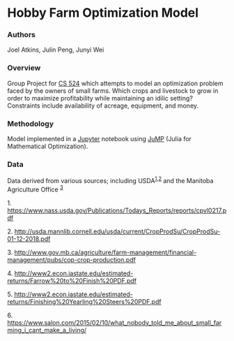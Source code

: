 # Hobby Farm Optimization Model

### Authors

Joel Atkins, Julin Peng, Junyi Wei

### Overview
Group Project for [CS 524] which attempts to model an optimization problem faced by the owners of small farms.  Which crops and livestock to grow in order to maximize profitability while maintaining an idilic setting?  Constraints include availability of acreage, equipment, and money.

### Methodology

Model implemented in a [Jupyter] notebook using [JuMP] (Julia for Mathematical Optimization).

### Data

Data derived from various sources; including USDA<sup>[1](#1),[2](#2)</sup> and the Manitoba Agriculture Office <sup>[3](#3)</sup>

<a name="1"></a>1. https://www.nass.usda.gov/Publications/Todays_Reports/reports/cpvl0217.pdf

<a name="2"></a>2. http://usda.mannlib.cornell.edu/usda/current/CropProdSu/CropProdSu-01-12-2018.pdf

<a name="3"></a>3. http://www.gov.mb.ca/agriculture/farm-management/financial-management/pubs/cop-crop-production.pdf

<a name="4"></a>4. http://www2.econ.iastate.edu/estimated-returns/Farrow%20to%20Finish%20PDF.pdf

<a name="5"></a>5. http://www2.econ.iastate.edu/estimated-returns/Finishing%20Yearling%20Steers%20PDF.pdf

<a name="6"></a>6. https://www.salon.com/2015/02/10/what_nobody_told_me_about_small_farming_i_cant_make_a_living/

   [CS 524]: <https://www.cs.wisc.edu/courses/524>
   [Jupyter]: <http://jupyter.org/>
   [JuMP]: <https://github.com/JuliaOpt/JuMP.jl>
